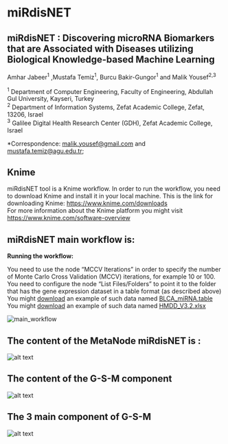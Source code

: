 # miRdisNET

## miRdisNET : Discovering microRNA Biomarkers that are Associated with Diseases utilizing Biological Knowledge-based Machine Learning
Amhar Jabeer<sup>1</sup> ,Mustafa Temiz<sup>1</sup>, Burcu Bakir-Gungor<sup>1</sup> and Malik Yousef<sup>2,3</sup> <br>

<sup>1</sup> Department of Computer Engineering, Faculty of Engineering, Abdullah Gul University, Kayseri, Turkey<br>
<sup>2</sup> Department of Information Systems, Zefat Academic College, Zefat, 13206, Israel<br>
<sup>3</sup> Galilee Digital Health Research Center (GDH), Zefat Academic College, Israel<br>


*Correspondence: malik.yousef@gmail.com and mustafa.temiz@agu.edu.tr;
<br>
## Knime ##
miRdisNET tool is a Knime workflow. In order to run the workflow, you need to download Knime and install it in your local machine.
This is the link for downloading Knime: https://www.knime.com/downloads<br>
For more information about the Knime platform you might visit https://www.knime.com/software-overview <br>


## miRdisNET main workflow is: ## 

**Running the workflow:**

You need to use the node “MCCV Iterations” in order to specify the number of Monte Carlo Cross Validation (MCCV) iterations, for example 10 or 100.
You need to configure the node “List Files/Folders” to point it to the folder that has the gene expression dataset in a table format (as described above)
You might [download](BLCA_miRNA.table) an example of such data named [BLCA_miRNA.table](BLCA_miRNA.table)
You might [download](HMDD_V3.2.xlsx) an example of such data named [HMDD_V3.2.xlsx](HMDD_V3.2.xlsx)

![main_workflow](https://user-images.githubusercontent.com/24303536/196436151-a1fb431f-2785-40b3-82cc-e05a4f320cef.png)

## The content of the MetaNode miRdisNET is :


![alt text](https://user-images.githubusercontent.com/24303536/196437220-fa51c4c2-6194-4c99-bf95-3fcf23e8a608.png)

## The content of the G-S-M component ##


![alt text](https://user-images.githubusercontent.com/24303536/196437420-52cc8225-a4b3-4dd5-ad7d-58ec52429287.png)

## The 3 main component of G-S-M ##
![alt text](https://user-images.githubusercontent.com/24303536/196437933-03f9a9c9-b410-4b6f-816c-7dac70337b65.png)



